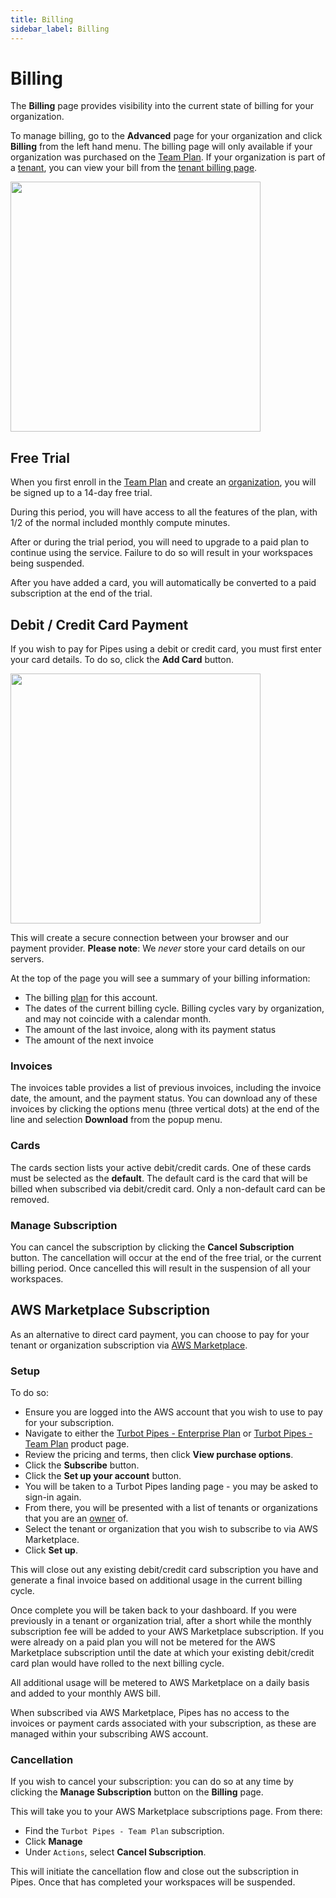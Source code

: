 ```yaml
---
title: Billing
sidebar_label: Billing
---
```


# Billing

The **Billing** page provides visibility into the current state of billing for your organization. 

To manage billing, go to the **Advanced** page for your organization and click **Billing** from the left hand menu.  The billing page will only available if your organization was purchased on the [Team Plan](/pipes/docs/accounts/org#team-plan).  If your organization is part of a [tenant](/pipes/docs/accounts/tenant), you can view your bill from the [tenant billing page](/pipes/docs/accounts/tenant/billing).

<img src="/images/docs/pipes/pipes_billing.png" width="400pt"/>
 

## Free Trial

When you first enroll in the [Team Plan](/pipes/docs/accounts/org#team-plan) and create an [organization](/pipes/docs/organizations#creating-organizations), you will be signed up to a 14-day free trial. 

During this period, you will have access to all the features of the plan, with 1/2 of the normal included monthly compute minutes.

After or during the trial period, you will need to upgrade to a paid plan to continue using the service. Failure to do so will result in your workspaces being suspended.

After you have added a card, you will automatically be converted to a paid subscription at the end of the trial.

## Debit / Credit Card Payment

If you wish to pay for Pipes using a debit or credit card, you must first enter your card details. To do so, click the **Add Card** button.

<img src="/images/docs/pipes/pipes_billing_add_card.png" width="400pt"/>

This will create a secure connection between your browser and our payment provider. **Please note**: We *never* store your card details on our servers.

At the top of the page you will see a summary of your billing information:

- The billing [plan](/pipes/pricing) for this account.
- The dates of the current billing cycle.  Billing cycles vary by organization, and may not coincide with a calendar month.
- The amount of the last invoice, along with its payment status
- The amount of the next invoice

### Invoices

The invoices table provides a list of previous invoices, including the invoice date, the amount, and the payment status. You can download any of these invoices by clicking the options menu (three vertical dots) at the end of the line and selection **Download** from the popup menu.

### Cards

The cards section lists your active debit/credit cards. One of these cards must be selected as the **default**. The default card is the card that will be billed when subscribed via debit/credit card. Only a non-default card can be removed.

### Manage Subscription

You can cancel the subscription by clicking the **Cancel Subscription** button. The cancellation will occur at the end of the free trial, or the current billing period. Once cancelled this will result in the suspension of all your workspaces.

## AWS Marketplace Subscription

As an alternative to direct card payment, you can choose to pay for your tenant or organization subscription via [AWS Marketplace](https://aws.amazon.com/marketplace).

### Setup

To do so:

- Ensure you are logged into the AWS account that you wish to use to pay for your subscription.
- Navigate to either the [Turbot Pipes - Enterprise Plan](https://aws.amazon.com/marketplace/pp/prodview-oysayoazz5dds) or [Turbot Pipes - Team Plan](https://aws.amazon.com/marketplace/pp/prodview-b3dfz5hxhcn3a) product page.
- Review the pricing and terms, then click **View purchase options**.
- Click the **Subscribe** button.
- Click the **Set up your account** button.
- You will be taken to a Turbot Pipes landing page - you may be asked to sign-in again.
- From there, you will be presented with a list of tenants or organizations that you are an [owner](/pipes/docs/people) of.
- Select the tenant or organization that you wish to subscribe to via AWS Marketplace.
- Click **Set up**.

This will close out any existing debit/credit card subscription you have and generate a final invoice based on additional usage in the current billing cycle.

Once complete you will be taken back to your dashboard. If you were previously in a tenant or organization trial, after a short while the monthly subscription fee will be added to your AWS Marketplace subscription. If you were already on a paid plan you will not be metered for the AWS Marketplace subscription until the date at which your existing debit/credit card plan would have rolled to the next billing cycle.

All additional usage will be metered to AWS Marketplace on a daily basis and added to your monthly AWS bill.

When subscribed via AWS Marketplace, Pipes has no access to the invoices or payment cards associated with your subscription, as these are managed within your subscribing AWS account. 

### Cancellation

If you wish to cancel your subscription: you can do so at any time by clicking the **Manage Subscription** button on the **Billing** page.

This will take you to your AWS Marketplace subscriptions page. From there:

- Find the `Turbot Pipes - Team Plan` subscription.
- Click **Manage**
- Under `Actions`, select **Cancel Subscription**.

This will initiate the cancellation flow and close out the subscription in Pipes. Once that has completed your workspaces will be suspended.
